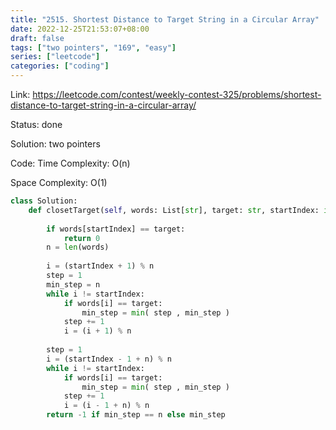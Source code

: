```yaml
---
title: "2515. Shortest Distance to Target String in a Circular Array"
date: 2022-12-25T21:53:07+08:00
draft: false
tags: ["two pointers", "169", "easy"]
series: ["leetcode"]
categories: ["coding"]
---
```


Link: https://leetcode.com/contest/weekly-contest-325/problems/shortest-distance-to-target-string-in-a-circular-array/

Status: done

Solution: two pointers

Code:
Time Complexity: O(n)

Space Complexity: O(1)
```python
class Solution:
    def closetTarget(self, words: List[str], target: str, startIndex: int) -> int:
        
        if words[startIndex] == target:
            return 0
        n = len(words)
        
        i = (startIndex + 1) % n
        step = 1
        min_step = n
        while i != startIndex:
            if words[i] == target:
                min_step = min( step , min_step ) 
            step += 1
            i = (i + 1) % n
        
        step = 1
        i = (startIndex - 1 + n) % n
        while i != startIndex:
            if words[i] == target:
                min_step = min( step , min_step ) 
            step += 1
            i = (i - 1 + n) % n
        return -1 if min_step == n else min_step
```